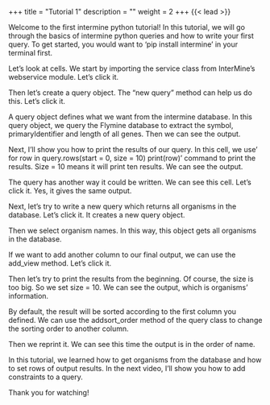 +++
title = "Tutorial 1"
description = ""
weight = 2
+++
{{< lead >}}
<br/>


Welcome to the first intermine python tutorial! In this tutorial, we will go through the basics of intermine python queries and how to write your first query. To get started, you would want to ‘pip install intermine’ in your terminal first. 

Let’s look at cells. We start by importing the service class from InterMine’s webservice module. Let’s click it.

Then let’s create a query object. The “new query” method can help us do this. Let’s click it.

A query object defines what we want from the intermine database. In this query object, we query the Flymine database to extract the symbol, primaryIdentifier and length of all genes. Then we can see the output.

Next, I’ll show you how to print the results of our query. In this cell, we use’ for row in query.rows(start = 0, size = 10) print(row)’ command to print the results. Size = 10 means it will print ten results. We can see the output.

The query has another way it could be written. We can see this cell. Let’s click it. Yes, it gives the same output.

Next, let’s try to write a new query which returns all organisms in the database. Let’s click it. It creates a new query object.

Then we select organism names. In this way, this object gets all organisms in the database.

If we want to add another column to our final output, we can use the add_view method. Let’s click it.

Then let’s try to print the results from the beginning. Of course, the size is too big. So we set size = 10. We can see the output, which is organisms’ information.

By default, the result will be sorted according to the first column you defined. We can use the addsort_order method of the query class to change the sorting order to another column. 

Then we reprint it. We can see this time the output is in the order of name.

In this tutorial, we learned how to get organisms from the database and how to set rows of output results. In the next video, I’ll show you how to add constraints to a query.

Thank you for watching!
